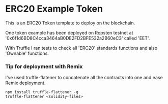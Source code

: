 # ERC20 Example Token

This is an ERC20 Token template to deploy on the blockchain.  

One token example has been deployed on Ropsten testnet at '0x6f1d6BD8C4cca3464aB0DE2FD2BFE532a2B60eC3' called 'EET'.  

With Truffle I ran tests to check all 'ERC20' standards functions and also 'Ownable' functions.


### Tip for deployment with Remix

I've used truffle-flatener to concatenate all the contracts into one and ease Remix deployment.  

```
npm install truffle-flattener -g
truffle-flattener <solidity-files>
```